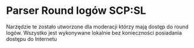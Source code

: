 # Parser Round logów SCP:SL
Narzędzie te zostało utworzone dla moderacji którzy mają dostęp do round logów. Wszystko jest wykonywane lokalnie bez konieczności posiadania dostępu do Internetu
